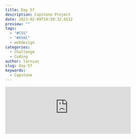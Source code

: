 ```yaml
---
title: Day 57
description: Capstone Project
date: 2023-02-09T19:59:32.651Z
preview: ""
tags:
  - "#CSS"
  - "#html"
  - webdesign
categories:
  - Challenge
  - Coding
author: larnius
slug: day-57
keywords:
  - Capstone
---
```

<iframe src="https://mastodontech.de/@larnius/109836888175647435/embed" class="mastodon-embed" style="max-width: 100%; border: 0" width="400" allowfullscreen="allowfullscreen"></iframe><script src="https://mastodontech.de/embed.js" async="async"></script>